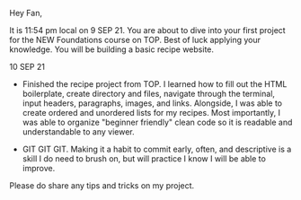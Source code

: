 Hey Fan,

It is 11:54 pm local on 9 SEP 21. You are about to dive into your first project
for the NEW Foundations course on TOP. Best of luck applying your knowledge. You
will be building a basic recipe website. 

10 SEP 21

- Finished the recipe project from TOP. I learned how to fill out the HTML
boilerplate, create directory and files, navigate through the terminal, input headers, paragraphs,
images, and links. Alongside, I was able to create ordered and unordered lists for my recipes.
Most importantly, I was able to organize "beginner friendly" clean code so it is readable and understandable to any viewer.

- GIT GIT GIT. Making it a habit to commit early, often, and descriptive is a skill I do need to brush on, but will practice I know I will be able to improve.

Please do share any tips and tricks on my project. 
